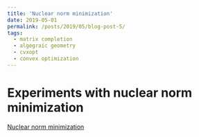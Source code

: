 ```yaml
---
title: 'Nuclear norm minimization'
date: 2019-05-01
permalink: /posts/2019/05/blog-post-5/
tags:
  - matrix completion
  - algegraic geometry
  - cvxopt
  - convex optimization
---
```


Experiments with nuclear norm minimization
======


[Nuclear norm minimization](https://github.com/ahlusar1989/low-rank-matrix-recovery)